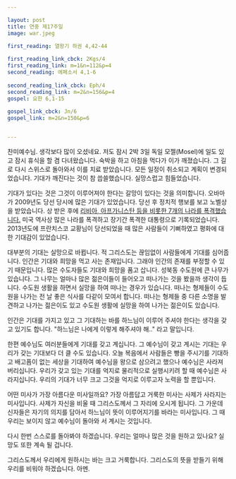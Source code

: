 ```yaml
---

layout: post
title: 연중 제17주일
image: war.jpeg

first_reading: 열왕기 하권 4,42-44
 
first_reading_link_cbck: 2Kgs/4
first_reading_link: m=1&n=112&p=4
second_reading: 에페소서 4,1-6
 
second_reading_link_cbck: Eph/4
second_reading_link: m=2&n=156&p=4
gospel: 요한 6,1-15
 
gospel_link_cbck: Jn/6
gospel_link: m=2&n=150&p=6


--- 
```


찬미예수님. 생각보다 많이 오셨네요. 저도 잠시 2박 3일 독일 모젤(Mosel)에 일도 있고 잠시 휴식을 할 겸 다녀왔습니다. 숙박을 하고 아침을 먹다가 이가 깨졌습니다. 그 길로 다시 스위스로 돌아와서 이를 치료 받았습니다. 모든 일정이 취소되고 계획이 변경되었습니다.
기대가 깨진다는 것이 참 씁쓸했습니다. 실망스럽고 힘들었습니다.

기대가 있다는 것은 그것이 이루어져야 한다는 갈망이 있다는 것을 의미합니다. 오바마가 2009년도 당선 당시에 많은 기대가 있었습니다. 당선 후 정치적 행보를 보고 노벨상을 받았습니다. 상 받은 후에 <a href="https://www.nbcnews.com/news/world/u-s-bombed-iraq-syria-pakistan-afghanistan-libya-yemen-somalia-n704636">리비아, 아프가니스탄 등을 비롯한 7개의 나라를 폭격했습니다.</a> 미국 역사상 많은 나라를 폭격하고 장기간 폭격한 대통령으로 기록되었습니다. 2013년도에 프란치스코 교황님이 당선되었을 때 많은 사람들이 기뻐하였고 평화에 대한 기대감이 있었습니다.

대부분의 기대는 실망으로 바뀝니다. 적 그리스도는 끊임없이 사람들에게 기대를 심어줍니다. 인간은 기대와 희망을 먹고 사는 존재입니다. 그래야 인간의 존재를 부정할 수 있기 때문입니다. 많은 수도자들도 기대와 희망을 품고 삽니다. 성북동 수도원에 큰 나무가 있습니다. 그 나무는 얼마나 많은 젊은이들이 들어오고 떠나가는 것을 봤을까 생각이 듭니다. 수도원 생활을 하면서 실망을 하여 떠나는 경우가 있습니다. 떠나는 형제들이 수도원을 나가는 전 날 좋은 식사를 다같이 모여서 합니다. 떠나는 형제들 중 다른 소명을 발견하고 나가는 젊은이도 있고 수도원 생활에 실망을 하여 나가는 젊은이도 있습니다.

인간은 기대를 가지고 있고 그 기대하는 바를 하느님이 이루어 주셔야 한다는 생각을 갖고 있기도 합니다. "하느님은 나에게 이렇게 해주셔야 해.." 라고 말입니다.

한편 예수님도 여러분들에게 기대를 갖고 계십니다. 그 예수님이 갖고 계시는 기대는 우리가 갖는 기대보다 더 클 수도 있습니다. 오늘 복음에서 사람들은 빵을 주시기를 기대하고 배고픔이 없는 세상을 기대하여 예수님을 왕으로 삼으려고 했으나 예수님은 사라져 버리십니다. 우리가 갖고 있는 기대를 억지로 물리적으로 실행시키려 할 때 예수님은 사라지십니다. 우리의 기대가 너무 크고 그것을 억지로 이루고자 노력을 할 뿐입니다.

어떤 미사가 가장 아름다운 미사일까요? 가장 아름답고 거룩한 미사는 사제가 사라지는 미사입니다. 사제가 자신을 비울 때 그리스도께서 그 자리에 오시게 됩니다. 그 가운데 신자들은 자기의 의지를 담아서 하느님이 뜻이 이루어지기를 바라는 미사입니다. 그 때 우리는 보이지 않고 예수님이 돌아와 서 계시는 것입니다.

다시 한번 스스로를 돌아봐야 하겠습니다. 우리는 얼마나 많은 것을 원하고 있나요? 실망도 또한 계속 될 겁니다.

그리스도께서 우리에게 원하시는 바는 크고 거룩합니다. 그리스도의 뜻을 받들기 위해 우리를 비워야 하겠습니다. 아멘.
